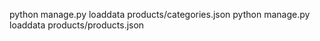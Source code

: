 python manage.py loaddata products/categories.json
python manage.py loaddata products/products.json
